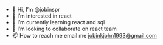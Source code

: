 - 👋 Hi, I’m @jobinspr
- 👀 I’m interested in react
- 🌱 I’m currently learning react and sql
- 💞️ I’m looking to collaborate on react team
- 📫 How to reach me email me jobinkjohn1993@gmail.com

<!---
jobinspr/jobinspr is a ✨ special ✨ repository because its `README.md` (this file) appears on your GitHub profile.
You can click the Preview link to take a look at your changes.
--->
